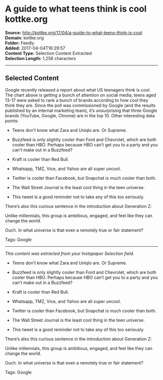 # A guide to what teens think is cool kottke.org

**Source:** http://kottke.org/17/04/a-guide-to-what-teens-think-is-cool  
**Domain:** kottke.org  
**Folder:** Feedly  
**Added:** 2017-04-04T16:29:57  
**Content Type:** Selection Content Extracted  
**Selection Length:** 1,256 characters  


---

## Selected Content

Google recently released a report about what US teenagers think is cool. The chart above is getting a bunch of attention on social media; teens aged 13-17 were asked to rank a bunch of brands according to how cool they think they are. Since the poll was commissioned by Google (and the results published by an internal marketing team), it’s unsurprising that three Google brands (YouTube, Google, Chrome) are in the top 10. Other interesting data points:

- Teens don’t know what Zara and Uniqlo are. Or Supreme.

- Buzzfeed is only slightly cooler than Ford and Chevrolet, which are both cooler than HBO. Perhaps because HBO can’t get you to a party and you can’t make out in a Buzzfeed?

- Kraft is cooler than Red Bull.

- Whatsapp, TMZ, Vice, and Yahoo are all super uncool.

- Twitter is cooler than Facebook, but Snapchat is much cooler than both.

- The Wall Street Journal is the least cool thing in the teen universe.

- This tweet is a good reminder not to take any of this too seriously.

There’s also this curious sentence in the introduction about Generation Z:

Unlike millennials, this group is ambitious, engaged, and feel like they can change the world.

Ouch. In what universe is that even a remotely true or fair statement?

Tags: Google

---

*This content was extracted from your Instapaper Selection field.*

- Teens don’t know what Zara and Uniqlo are. Or Supreme.

- Buzzfeed is only slightly cooler than Ford and Chevrolet, which are both cooler than HBO. Perhaps because HBO can’t get you to a party and you can’t make out in a Buzzfeed?

- Kraft is cooler than Red Bull.

- Whatsapp, TMZ, Vice, and Yahoo are all super uncool.

- Twitter is cooler than Facebook, but Snapchat is much cooler than both.

- The Wall Street Journal is the least cool thing in the teen universe.

- This tweet is a good reminder not to take any of this too seriously.

There’s also this curious sentence in the introduction about Generation Z:

Unlike millennials, this group is ambitious, engaged, and feel like they can change the world.

Ouch. In what universe is that even a remotely true or fair statement?

Tags: Google
